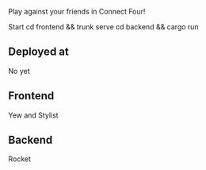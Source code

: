Play against your friends in Connect Four!

Start
cd frontend && trunk serve
cd backend && cargo run


## Deployed at
No yet

## Frontend
Yew and Stylist

## Backend
Rocket 
